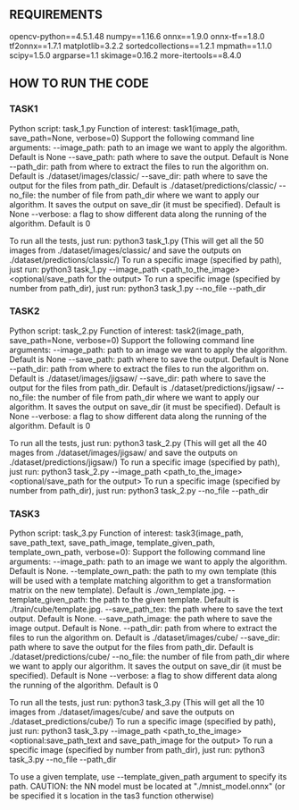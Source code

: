 ## REQUIREMENTS

opencv-python==4.5.1.48
numpy==1.16.6
onnx==1.9.0
onnx-tf==1.8.0
tf2onnx==1.7.1
matplotlib=3.2.2
sortedcollections==1.2.1
mpmath==1.1.0
scipy=1.5.0
argparse=1.1
skimage=0.16.2
more-itertools==8.4.0


## HOW TO RUN THE CODE

### TASK1
Python script: task_1.py
Function of interest: task1(image_path, save_path=None, verbose=0)
Support the following command line arguments:
--image_path: path to an image we want to apply the algorithm. Default is None
--save_path: path where to save the output. Default is None
--path_dir: path from where to extract the files to run the algorithm on. Default is ./dataset/images/classic/
--save_dir: path where to save the output for the files from path_dir. Default is ./dataset/predictions/classic/
--no_file: the number of file from path_dir where we want to apply our algorithm. It saves the output on save_dir (it must be specified). Default is None
--verbose: a flag to show different data along the running of the algorithm. Default is 0

To run all the tests, just run: python3 task_1.py (This will get all the 50 images from ./dataset/images/classic/ and save the outputs on ./dataset/predictions/classic/)
To run a specific image (specified by path), just run: python3 task_1.py --image_path <path_to_the_image> <optional/save_path for the output>
To run a specific image (specified by number from path_dir), just run: python3 task_1.py --no_file <the number of file> --path_dir <path to the directory where to find the file>

### TASK2
Python script: task_2.py
Function of interest: task2(image_path, save_path=None, verbose=0)
Support the following command line arguments:
--image_path: path to an image we want to apply the algorithm. Default is None
--save_path: path where to save the output. Default is None
--path_dir: path from where to extract the files to run the algorithm on. Default is ./dataset/images/jigsaw/
--save_dir: path where to save the output for the files from path_dir. Default is ./dataset/predictions/jigsaw/
--no_file: the number of file from path_dir where we want to apply our algorithm. It saves the output on save_dir (it must be specified). Default is None
--verbose: a flag to show different data along the running of the algorithm. Default is 0

To run all the tests, just run: python3 task_2.py (This will get all the 40 mages from ./dataset/images/jigsaw/ and save the outputs on ./dataset/predictions/jigsaw/)
To run a specific image (specified by path), just run: python3 task_2.py --image_path <path_to_the_image> <optional/save_path for the output>
To run a specific image (specified by number from path_dir), just run: python3 task_2.py --no_file <the number of file> --path_dir <path to the directory where to find the file>

### TASK3
Python script: task_3.py
Function of interest: task3(image_path, save_path_text, save_path_image, template_given_path, template_own_path, verbose=0):
Support the following command line arguments:
--image_path: path to an image we want to apply the algorithm. Default is None.
--template_own_path: the path to my own template (this will be used with a template matching algorithm to get a transformation matrix on the new template). Default is ./own_template.jpg.
--template_given_path: the path to the given template. Default is ./train/cube/template.jpg.
--save_path_tex: the path where to save the text output. Default is None.
--save_path_image: the path where to save the image output. Default is None.
--path_dir: path from where to extract the files to run the algorithm on. Default is ./dataset/images/cube/
--save_dir: path where to save the output for the files from path_dir. Default is ./dataset/predictions/cube/
--no_file: the number of file from path_dir where we want to apply our algorithm. It saves the output on save_dir (it must be specified). Default is None
--verbose: a flag to show different data along the running of the algorithm. Default is 0

To run all the tests, just run: python3 task_3.py (This will get all the 10 images from ./dataset/images/cube/ and save the outputs on ./dataset_predictions/cube/)
To run a specific image (specified by path), just run: python3 task_3.py --image_path <path_to_the_image> <optional:save_path_text and save_path_image for the output>
To run a specific image (specified by number from path_dir), just run: python3 task_3.py --no_file <the number of file> --path_dir <path to the directory where to find the file>

To use a given template, use --template_given_path argument to specify its path.
CAUTION: the NN model must be located at "./mnist_model.onnx" (or be specified it s location in the tas3 function otherwise)
